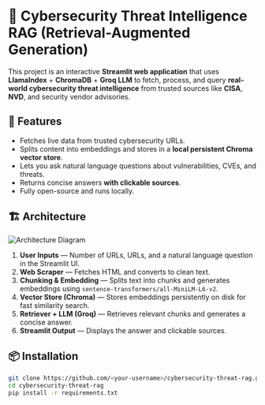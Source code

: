 # 🔐 Cybersecurity Threat Intelligence RAG (Retrieval-Augmented Generation)

This project is an interactive **Streamlit web application** that uses **LlamaIndex** + **ChromaDB** + **Groq LLM** to fetch, process, and query **real-world cybersecurity threat intelligence** from trusted sources like **CISA**, **NVD**, and security vendor advisories.

## 🚀 Features
- Fetches live data from trusted cybersecurity URLs.
- Splits content into embeddings and stores in a **local persistent Chroma vector store**.
- Lets you ask natural language questions about vulnerabilities, CVEs, and threats.
- Returns concise answers **with clickable sources**.
- Fully open-source and runs locally.

## 🏗️ Architecture
![Architecture Diagram](assets/architecture_diagram.png)

1. **User Inputs** — Number of URLs, URLs, and a natural language question in the Streamlit UI.
2. **Web Scraper** — Fetches HTML and converts to clean text.
3. **Chunking & Embedding** — Splits text into chunks and generates embeddings using `sentence-transformers/all-MiniLM-L6-v2`.
4. **Vector Store (Chroma)** — Stores embeddings persistently on disk for fast similarity search.
5. **Retriever + LLM (Groq)** — Retrieves relevant chunks and generates a concise answer.
6. **Streamlit Output** — Displays the answer and clickable sources.

## 📦 Installation

```bash
git clone https://github.com/<your-username>/cybersecurity-threat-rag.git
cd cybersecurity-threat-rag
pip install -r requirements.txt
```
